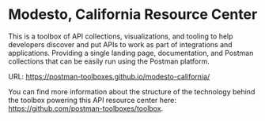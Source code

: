 # Modesto, California Resource Center
This is a toolbox of API collections, visualizations, and tooling to help developers discover and put APIs to work as part of integrations and applications. Providing a single landing page, documentation, and Postman collections that can be easily run using the Postman platform.

URL: https://postman-toolboxes.github.io/modesto-california/

You can find more information about the structure of the technology behind the toolbox powering this API resource center here: https://github.com/postman-toolboxes/toolbox.
